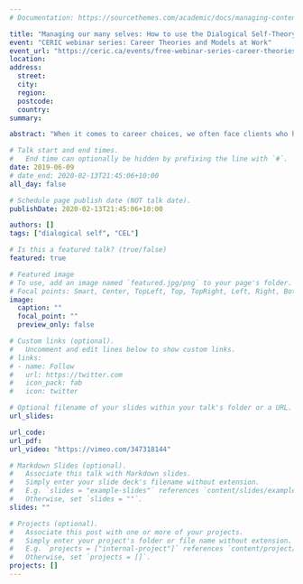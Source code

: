 ```yaml
---
# Documentation: https://sourcethemes.com/academic/docs/managing-content/

title: "Managing our many selves: How to use the Dialogical Self-Theory to help your clients explore their professional identities"
event: "CERIC webinar series: Career Theories and Models at Work"
event_url: "https://ceric.ca/events/free-webinar-series-career-theories-and-models-at-work-book-july-9-10-11-2019/"
location: 
address:
  street:
  city:
  region:
  postcode:
  country:
summary: 

abstract: "When it comes to career choices, we often face clients who have difficulty in narrating their career autobiography and their futures professional inspirations. In this free webinar, Michael Healy will describe the theory behind the career autobiography writing exercise outlined in his chapter called My Career Chapter. My Career Chapter, like career writing in general, is grounded in theory and evidence and has the potential to promote true transformational career learning for the client. This is a qualitative career assessment and counselling tool based on dialogical self-theory (DST) in which clients articulate and mediate I-positions through creative, expressive and reflective writing. Dialogical self-theory (DST) frames the self as a society of mind comprising a multiplicity of I-positions in dialogue with each other. In difficult times, I-positions conflict with or oppose each other and dialogues between them express self-doubt or self-criticism. DST also conceptualizes several kinds of supportive I-positions that can act as mediators and, when applied to career development theory and practice, provides a way to help people make sense of their career thoughts and cope with difficult experiences."

# Talk start and end times.
#   End time can optionally be hidden by prefixing the line with `#`.
date: 2019-06-09
# date_end: 2020-02-13T21:45:06+10:00
all_day: false

# Schedule page publish date (NOT talk date).
publishDate: 2020-02-13T21:45:06+10:00

authors: []
tags: ["dialogical self", "CEL"]

# Is this a featured talk? (true/false)
featured: true

# Featured image
# To use, add an image named `featured.jpg/png` to your page's folder. 
# Focal points: Smart, Center, TopLeft, Top, TopRight, Left, Right, BottomLeft, Bottom, BottomRight.
image:
  caption: ""
  focal_point: ""
  preview_only: false

# Custom links (optional).
#   Uncomment and edit lines below to show custom links.
# links:
# - name: Follow
#   url: https://twitter.com
#   icon_pack: fab
#   icon: twitter

# Optional filename of your slides within your talk's folder or a URL.
url_slides:

url_code:
url_pdf:
url_video: "https://vimeo.com/347318144"

# Markdown Slides (optional).
#   Associate this talk with Markdown slides.
#   Simply enter your slide deck's filename without extension.
#   E.g. `slides = "example-slides"` references `content/slides/example-slides.md`.
#   Otherwise, set `slides = ""`.
slides: ""

# Projects (optional).
#   Associate this post with one or more of your projects.
#   Simply enter your project's folder or file name without extension.
#   E.g. `projects = ["internal-project"]` references `content/project/deep-learning/index.md`.
#   Otherwise, set `projects = []`.
projects: []
---
```


